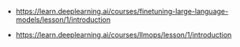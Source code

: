 * https://learn.deeplearning.ai/courses/finetuning-large-language-models/lesson/1/introduction

* https://learn.deeplearning.ai/courses/llmops/lesson/1/introduction
